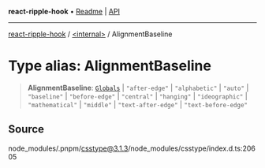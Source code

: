 **react-ripple-hook** • [Readme](../../README.md) \| [API](../../globals.md)

---

[react-ripple-hook](../../README.md) / [\<internal\>](../README.md) / AlignmentBaseline

# Type alias: AlignmentBaseline

> **AlignmentBaseline**: [`Globals`](Globals.md) \| `"after-edge"` \| `"alphabetic"` \| `"auto"` \| `"baseline"` \| `"before-edge"` \| `"central"` \| `"hanging"` \| `"ideographic"` \| `"mathematical"` \| `"middle"` \| `"text-after-edge"` \| `"text-before-edge"`

## Source

node_modules/.pnpm/csstype@3.1.3/node_modules/csstype/index.d.ts:20605
